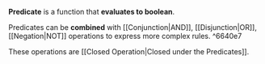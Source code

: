 **Predicate** is a function that **evaluates to boolean**.

Predicates can be **combined** with [[Conjunction|AND]], [[Disjunction|OR]], [[Negation|NOT]] operations to express more complex rules.  ^6640e7

These operations are [[Closed Operation|Closed under the Predicates]].
